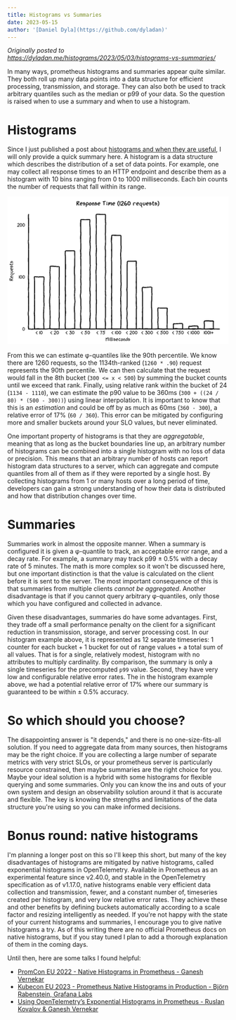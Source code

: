 ```yaml
---
title: Histograms vs Summaries
date: 2023-05-15
author: '[Daniel Dyla](https://github.com/dyladan)'
---
```


<i>Originally posted to
https://dyladan.me/histograms/2023/05/03/histograms-vs-summaries/</i>

In many ways, prometheus histograms and summaries appear quite similar. They
both roll up many data points into a data structure for efficient processing,
transmission, and storage. They can also both be used to track arbitrary
quantiles such as the median or p99 of your data. So the question is raised when
to use a summary and when to use a histogram.

# Histograms

Since I just published a post about
[histograms and when they are useful](../why-histograms/index.md), I will only
provide a quick summary here. A histogram is a data structure which describes
the distribution of a set of data points. For example, one may collect all
response times to an HTTP endpoint and describe them as a histogram with 10 bins
ranging from 0 to 1000 milliseconds. Each bin counts the number of requests that
fall within its range.

![Reponse Time Histogram](response-times-histogram.png "A histogram titled 'Response Time (1260 requests).' The y-axis is the request count and there are 12 buckets ranging from less than 10 milliseconds to greater than 1000 milliseconds. The distribution appears to be a normal bell curve with a mode in the 'less than 75 milliseconds' bucket. The 'greater than 1000' bucket shows a slight bump to indicate a long tail captured by a single bucket.")

From this we can estimate φ-quantiles like the 90th percentile. We know there
are 1260 requests, so the 1134th-ranked (`1260 * .90`) request represents the
90th percentile. We can then calculate that the request would fall in the 8th
bucket (`300 <= x < 500`) by summing the bucket counts until we exceed that
rank. Finally, using relative rank within the bucket of 24 (`1134 - 1110`), we
can estimate the p90 value to be 360ms (`300 + ((24 / 80) * (500 - 300))`) using
linear interpolation. It is important to know that this is an _estimation_ and
could be off by as much as 60ms (`360 - 300`), a relative error of 17%
(`60 / 360`). This error can be mitigated by configuring more and smaller
buckets around your SLO values, but never eliminated.

One important property of histograms is that they are _aggregatable_, meaning
that as long as the bucket boundaries line up, an arbitrary number of histograms
can be combined into a single histogram with no loss of data or precision. This
means that an arbitrary number of hosts can report histogram data structures to
a server, which can aggregate and compute quantiles from all of them as if they
were reported by a single host. By collecting histograms from 1 or many hosts
over a long period of time, developers can gain a strong understanding of how
their data is distributed and how that distribution changes over time.

# Summaries

Summaries work in almost the opposite manner. When a summary is configured it is
given a φ-quantile to track, an acceptable error range, and a decay rate. For
example, a summary may track p99 ± 0.5% with a decay rate of 5 minutes. The math
is more complex so it won't be discussed here, but one important distinction is
that the value is calculated on the client before it is sent to the server. The
most important consequence of this is that summaries from multiple clients
_cannot be aggregated_. Another disadvantage is that if you cannot query
arbitrary φ-quantiles, only those which you have configured and collected in
advance.

Given these disadvantages, summaries do have some advantages. First, they trade
off a small performance penalty on the client for a significant reduction in
transmission, storage, and server processing cost. In our histogram example
above, it is represented as 12 separate timeseries: 1 counter for each bucket +
1 bucket for out of range values + a total sum of all values. That is for a
single, relatively modest, histogram with no attributes to multiply cardinality.
By comparison, the summary is only a single timeseries for the precomputed `p99`
value. Second, they have very low and configurable relative error rates. The in
the histogram example above, we had a potential relative error of 17% where our
summary is guaranteed to be within ± 0.5% accuracy.

# So which should you choose?

The disappointing answer is "it depends," and there is no one-size-fits-all
solution. If you need to aggregate data from many sources, then histograms may
be the right choice. If you are collecting a large number of separate metrics
with very strict SLOs, or your prometheus server is particularly resource
constrained, then maybe summaries are the right choice for you. Maybe your ideal
solution is a hybrid with some histograms for flexible querying and some
summaries. Only you can know the ins and outs of your own system and design an
observability solution around it that is accurate and flexible. The key is
knowing the strengths and limitations of the data structure you're using so you
can make informed decisions.

# Bonus round: native histograms

I'm planning a longer post on this so I'll keep this short, but many of the key
disadvantages of histograms are mitigated by native histograms, called
exponential histograms in OpenTelemetry. Available in Prometheus as an
experimental feature since v2.40.0, and stable in the OpenTelemetry
specification as of v1.17.0, native histograms enable very efficient data
collection and transmission, fewer, and a constant number of, timeseries created
per histogram, and very low relative error rates. They achieve these and other
benefits by defining buckets automatically according to a scale factor and
resizing intelligently as needed. If you're not happy with the state of your
current histograms and summaries, I encourage you to give native histograms a
try. As of this writing there are no official Prometheus docs on native
histograms, but if you stay tuned I plan to add a thorough explanation of them
in the coming days.

Until then, here are some talks I found helpful:

- [PromCon EU 2022 - Native Histograms in Prometheus - Ganesh Vernekar](https://promcon.io/2022-munich/talks/native-histograms-in-prometheus/)
- [Kubecon EU 2023 - Prometheus Native Histograms in Production - Björn Rabenstein, Grafana Labs](https://www.youtube.com/watch?v=TgINvIK9SYc)
- [Using OpenTelemetry’s Exponential Histograms in Prometheus - Ruslan Kovalov & Ganesh Vernekar](https://www.youtube.com/watch?v=W2_TpDcess8)
